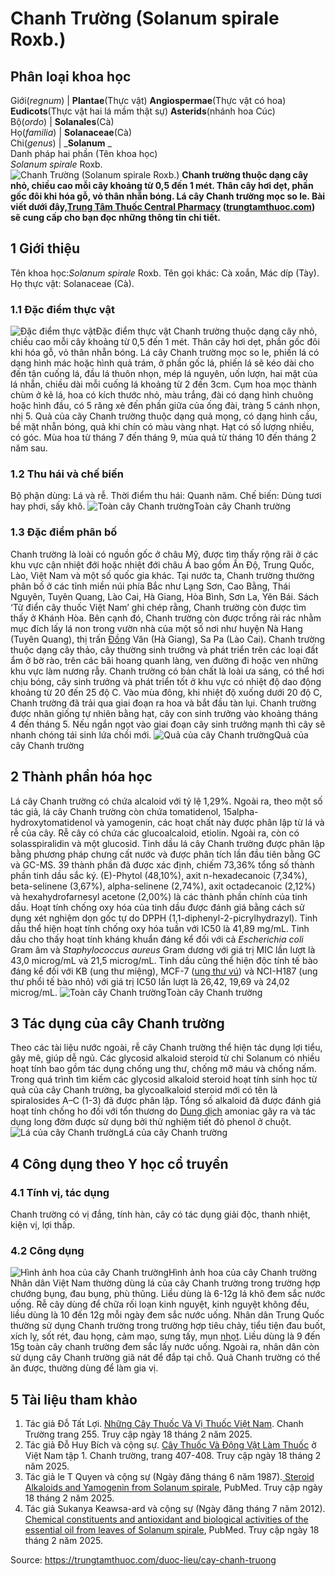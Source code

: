 # Chanh Trường (Solanum spirale Roxb.)

Phân loại khoa học  
---  
Giới(_regnum_) |  **Plantae**(Thực vật) **Angiospermae**(Thực vật có hoa) **Eudicots**(Thực vật hai lá mầm thật sự) **Asterids**(nhánh hoa Cúc)  
Bộ(_ordo_) | **Solanales**(Cà)  
Họ(_familia_) | **Solanaceae**(Cà)  
Chi(_genus_) | _**Solanum** _  
Danh pháp hai phần (Tên khoa học)  
_Solanum spirale_ Roxb.  
![Chanh Trường \(Solanum spirale Roxb.\)](https://trungtamthuoc.com/images/others/chanh-truong-0642.jpg)
**Chanh trường thuộc dạng cây nhỏ, chiều cao mỗi cây khoảng từ 0,5 đến 1 mét. Thân cây hơi dẹt, phần gốc đôi khi hóa gỗ, vỏ thân nhẵn bóng. Lá cây Chanh trường mọc so le. Bài viết dưới đây,[Trung Tâm Thuốc Central Pharmacy](https://trungtamthuoc.com/ "Trung Tâm Thuốc Central Pharmacy") ([trungtamthuoc.com](https://trungtamthuoc.com/ "trungtamthuoc.com")) sẽ cung cấp cho bạn đọc những thông tin chi tiết.**
##  1 Giới thiệu
Tên khoa học:_Solanum spirale_ Roxb.
Tên gọi khác: Cà xoắn, Mác díp (Tày).
Họ thực vật: Solanaceae (Cà).
### 1.1 Đặc điểm thực vật
![Đặc điểm thực vật](https://trungtamthuoc.com/images/item/chanh-truong-0.jpg)Đặc điểm thực vật
Chanh trường thuộc dạng cây nhỏ, chiều cao mỗi cây khoảng từ 0,5 đến 1 mét. Thân cây hơi dẹt, phần gốc đôi khi hóa gỗ, vỏ thân nhẵn bóng.
Lá cây Chanh trường mọc so le, phiến lá có dạng hình mác hoặc hình quả trám, ở phần gốc lá, phiến lá sẽ kéo dài cho đến tận cuống lá, đầu lá thuôn nhọn, mép lá nguyên, uốn lượn, hai mặt của lá nhẵn, chiều dài mỗi cuống lá khoảng từ 2 đến 3cm.
Cụm hoa mọc thành chùm ở kẽ lá, hoa có kích thước nhỏ, màu trắng, đài có dạng hình chuông hoặc hình đầu, có 5 răng xẻ đến phần giữa của ống đài, tràng 5 cánh nhọn, nhị 5.
Quả của cây Chanh trường thuộc dạng quả mọng, có dạng hình cầu, bề mặt nhẵn bóng, quả khi chín có màu vàng nhạt.
Hạt có số lượng nhiều, có góc.
Mùa hoa từ tháng 7 đến tháng 9, mùa quả từ tháng 10 đến tháng 2 năm sau.
### 1.2 Thu hái và chế biến
Bộ phận dùng: Lá và rễ.
Thời điểm thu hái: Quanh năm.
Chế biến: Dùng tươi hay phơi, sấy khô.
![Toàn cây Chanh trường](https://trungtamthuoc.com/images/item/chanh-truong-1.jpg)Toàn cây Chanh trường
### 1.3 Đặc điểm phân bố
Chanh trường là loài có nguồn gốc ở châu Mỹ, được tìm thấy rộng rãi ở các khu vực cận nhiệt đới hoặc nhiệt đới châu Á bao gồm Ấn Độ, Trung Quốc, Lào, Việt Nam và một số quốc gia khác.
Tại nước ta, Chanh trường thường phân bố ở các tỉnh miền núi phía Bắc như Lạng Sơn, Cao Bằng, Thái Nguyên, Tuyên Quang, Lào Cai, Hà Giang, Hòa Bình, Sơn La, Yên Bái. Sách ‘Từ điển cây thuốc Việt Nam’ ghi chép rằng, Chanh trường còn được tìm thấy ở Khánh Hòa.
Bên cạnh đó, Chanh trường còn được trồng rải rác nhằm mục đích lấy lá non trong vườn nhà của một số nơi như huyện Nà Hang (Tuyên Quang), thị trấn [Đồng](https://trungtamthuoc.com/hoat-chat/dong "Đồng") Văn (Hà Giang), Sa Pa (Lào Cai).
Chanh trường thuộc dạng cây thảo, cây thường sinh trưởng và phát triển trên các loại đất ẩm ở bờ rào, trên các bãi hoang quanh làng, ven đường đi hoặc ven những khu vực làm nương rẫy.
Chanh trường có bản chất là loài ưa sáng, có thể hơi chịu bóng, cây sinh trưởng và phát triển tốt ở khu vực có nhiệt độ dao động khoảng từ 20 đến 25 độ C. Vào mùa đông, khi nhiệt độ xuống dưới 20 độ C, Chanh trường đã trải qua giai đoạn ra hoa và bắt đầu tàn lụi.
Chanh trường được nhân giống tự nhiên bằng hạt, cây con sinh trưởng vào khoảng tháng 4 đến tháng 5. Nếu ngắn ngọt vào giai đoạn cây sinh trưởng mạnh thì cây sẽ nhanh chóng tái sinh lứa chồi mới.
![Quả của cây Chanh trường](https://trungtamthuoc.com/images/item/chanh-truong-2.jpg)Quả của cây Chanh trường
##  2 Thành phần hóa học
Lá cây Chanh trường có chứa alcaloid với tỷ lệ 1,29%. Ngoài ra, theo một số tác giả, lá cây Chanh trường còn chứa tomatidenol, 15alpha-hydroxytomatidenol và yamogenin, các hoạt chất này được phân lập từ lá và rễ của cây.
Rễ cây có chứa các glucoalcaloid, etiolin. Ngoài ra, còn có solasspiralidin và một glucosid.
Tinh dầu lá cây Chanh trường được phân lập bằng phương pháp chưng cất nước và được phân tích lần đầu tiên bằng GC và GC-MS. 39 thành phần đã được xác định, chiếm 73,36% tổng số thành phần tinh dầu sắc ký. (E)-Phytol (48,10%), axit n-hexadecanoic (7,34%), beta-selinene (3,67%), alpha-selinene (2,74%), axit octadecanoic (2,12%) và hexahydrofarnesyl acetone (2,00%) là các thành phần chính của tinh dầu. Hoạt tính chống oxy hóa của tinh dầu được đánh giá bằng cách sử dụng xét nghiệm dọn gốc tự do DPPH (1,1-diphenyl-2-picrylhydrazyl). Tinh dầu thể hiện hoạt tính chống oxy hóa tuần với IC50 là 41,89 mg/mL. Tinh dầu cho thấy hoạt tính kháng khuẩn đáng kể đối với cả _Escherichia coli_ Gram âm và _Staphylococcus aureus_ Gram dương với giá trị MIC lần lượt là 43,0 microg/mL và 21,5 microg/mL. Tinh dầu cũng thể hiện độc tính tế bào đáng kể đối với KB (ung thư miệng), MCF-7 ([ung thư vú](https://trungtamthuoc.com/bai-viet/ung-thu-vu "ung thư vú")) và NCI-H187 (ung thư phổi tế bào nhỏ) với giá trị IC50 lần lượt là 26,42, 19,69 và 24,02 microg/mL.
![Toàn cây Chanh trường](https://trungtamthuoc.com/images/item/chanh-truong-3.jpg)Toàn cây Chanh trường
##  3 Tác dụng của cây Chanh trường
Theo các tài liệu nước ngoài, rễ cây Chanh trường thể hiện tác dụng lợi tiểu, gây mê, giúp dễ ngủ.
Các glycosid alkaloid steroid từ chi Solanum có nhiều hoạt tính bao gồm tác dụng chống ung thư, chống mỡ máu và chống nấm.
Trong quá trình tìm kiếm các glycosid alkaloid steroid hoạt tính sinh học từ quả của cây Chanh trường, ba glycoalkaloid steroid mới có tên là spiralosides A–C (1-3) đã được phân lập. Tổng số alkaloid đã được đánh giá hoạt tính chống ho đối với tổn thương do [Dung dịch](https://trungtamthuoc.com/bai-viet/dung-dich-thuoc-la-gi-cong-thuc-va-ky-thuat-bao-che-dung-dich-thuoc "Dung dịch") amoniac gây ra và tác dụng long đờm được sử dụng bởi thử nghiệm tiết đỏ phenol ở chuột.
![Lá của cây Chanh trường](https://trungtamthuoc.com/images/item/chanh-truong-4.jpg)Lá của cây Chanh trường
##  4 Công dụng theo Y học cổ truyền
### 4.1 Tính vị, tác dụng
Chanh trường có vị đắng, tính hàn, cây có tác dụng giải độc, thanh nhiệt, kiện vị, lợi thấp.
### 4.2 Công dụng
![Hình ảnh hoa của cây Chanh trường](https://trungtamthuoc.com/images/item/chanh-truong-5.jpg)Hình ảnh hoa của cây Chanh trường
Nhân dân Việt Nam thường dùng lá của cây Chanh trường trong trường hợp chướng bụng, đau bụng, phù thũng. Liều dùng là 6-12g lá khô đem sắc nước uống. Rễ cây dùng để chữa rối loạn kinh nguyệt, kinh nguyệt không đều, liều dùng là 10 đến 12g mỗi ngày đem sắc nước uống.
Nhân dân Trung Quốc thường sử dụng Chanh trường trong trường hợp tiêu chảy, tiểu tiện đau buốt, xích lỵ, sốt rét, đau họng, cảm mạo, sưng tấy, mụn [nhọt](https://trungtamthuoc.com/bai-viet/nhot "nhọt"). Liều dùng là 9 đến 15g toàn cây chanh trường đem sắc lấy nước uống. Ngoài ra, nhân dân còn sử dụng cây Chanh trường giã nát để đắp tại chỗ.
Quả Chanh trường có thể ăn được, thường dùng để làm gia vị.
##  5 Tài liệu tham khảo
  1. Tác giả Đỗ Tất Lợi. [Những Cây Thuốc Và Vị Thuốc Việt Nam](https://trungtamthuoc.com/duoc-lieu "Những Cây Thuốc Và Vị Thuốc Việt Nam"). Chanh Trường trang 255. Truy cập ngày 18 tháng 2 năm 2025.
  2. Tác giả Đỗ Huy Bích và cộng sự. [Cây Thuốc Và Động Vật Làm Thuốc](https://trungtamthuoc.com/bai-viet/doc-online-va-tai-mien-phi-pdf-sach-cay-thuoc-va-dong-vat-lam-thuoc-o-viet-nam "Cây Thuốc Và Động Vật Làm Thuốc") ở Việt Nam tập 1. Chanh trường, trang 407-408. Truy cập ngày 18 tháng 2 năm 2025.
  3. Tác giả le T Quyen và cộng sự (Ngày đăng tháng 6 năm 1987).[ Steroid Alkaloids and Yamogenin from Solanum spirale](https://pubmed.ncbi.nlm.nih.gov/17269026/), PubMed. Truy cập ngày 18 tháng 2 năm 2025.
  4. Tác giả Sukanya Keawsa-ard và cộng sự (Ngày đăng tháng 7 năm 2012). [Chemical constituents and antioxidant and biological activities of the essential oil from leaves of Solanum spirale](https://pubmed.ncbi.nlm.nih.gov/22908592/), PubMed. Truy cập ngày 18 tháng 2 năm 2025.




Source: https://trungtamthuoc.com/duoc-lieu/cay-chanh-truong